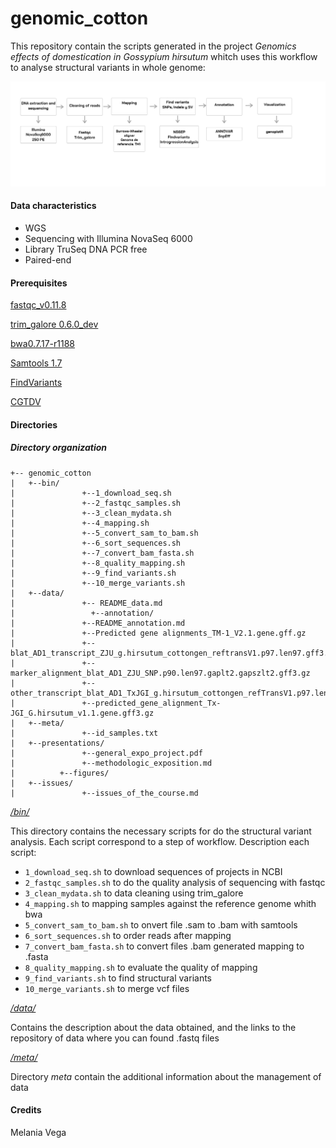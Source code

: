 # genomic_cotton
This repository contain the scripts generated in the project *Genomics effects of domestication in Gossypium hirsutum* whitch uses this workflow to analyse structural variants in whole genome:

![textlink](https://github.com/Melcatus/genomic_cotton/blob/master/workflow_3.png)

#### Data characteristics
- WGS
- Sequencing with Illumina NovaSeq 6000
- Library TruSeq DNA PCR free
- Paired-end

#### Prerequisites

[fastqc_v0.11.8](https://www.bioinformatics.babraham.ac.uk/projects/fastqc/)

[trim_galore 0.6.0_dev](https://www.bioinformatics.babraham.ac.uk/projects/trim_galore/)

[bwa0.7.17-r1188](http://bio-bwa.sourceforge.net/)

[Samtools 1.7](http://samtools.sourceforge.net/)

[FindVariants](http://ngsep.sourceforge.net/ManualNGSEP.htm#_Toc374444744)

[CGTDV](http://circos.ca/software/)

#### Directories

 ##### Directory organization
 ```
+-- genomic_cotton
|	+--bin/
|               +--1_download_seq.sh
|               +--2_fastqc_samples.sh
|               +--3_clean_mydata.sh
|               +--4_mapping.sh
|               +--5_convert_sam_to_bam.sh
|               +--6_sort_sequences.sh
|               +--7_convert_bam_fasta.sh
|               +--8_quality_mapping.sh
|               +--9_find_variants.sh
|               +--10_merge_variants.sh
|	+--data/
|               +-- README_data.md
|	              +--annotation/
|               +--README_annotation.md
|               +--Predicted gene alignments_TM-1_V2.1.gene.gff.gz
|               +--blat_AD1_transcript_ZJU_g.hirsutum_cottongen_reftransV1.p97.len97.gff3.gz
|               +--marker_alignment_blat_AD1_ZJU_SNP.p90.len97.gaplt2.gapszlt2.gff3.gz
|               +--other_transcript_blat_AD1_TxJGI_g.hirsutum_cottongen_refTransV1.p97.len97.gff3.gz
|               +--predicted_gene_alignment_Tx-JGI_G.hirsutum_v1.1.gene.gff3.gz
|	+--meta/
|               +--id_samples.txt
|	+--presentations/
|               +--general_expo_project.pdf
|               +--methodologic_exposition.md
|          +--figures/
|	+--issues/
|               +--issues_of_the_course.md
```


*[/bin/](https://github.com/Melcatus/genomic_cotton/tree/master/bin)*

This directory contains the necessary scripts for do the structural variant analysis. Each script correspond to a step of workflow.
Description each script:

* `1_download_seq.sh` to download sequences of projects in NCBI
* `2_fastqc_samples.sh` to do the quality analysis of sequencing with fastqc
* `3_clean_mydata.sh` to data cleaning using trim_galore
* `4_mapping.sh` to mapping samples against the reference genome whith bwa
* `5_convert_sam_to_bam.sh` to onvert file .sam to .bam with samtools
* `6_sort_sequences.sh` to order reads after mapping
* `7_convert_bam_fasta.sh` to convert files .bam generated mapping to .fasta
* `8_quality_mapping.sh` to evaluate the quality of mapping
* `9_find_variants.sh` to find structural variants
* `10_merge_variants.sh` to merge vcf files


*[/data/](https://github.com/Melcatus/genomic_cotton/tree/master/data)*

Contains the description about the data obtained, and the links to the repository of data where you can found .fastq files

*[/meta/](https://github.com/Melcatus/genomic_cotton/tree/master/meta)*

Directory *meta* contain the additional information about the management of data

#### Credits
Melania Vega
